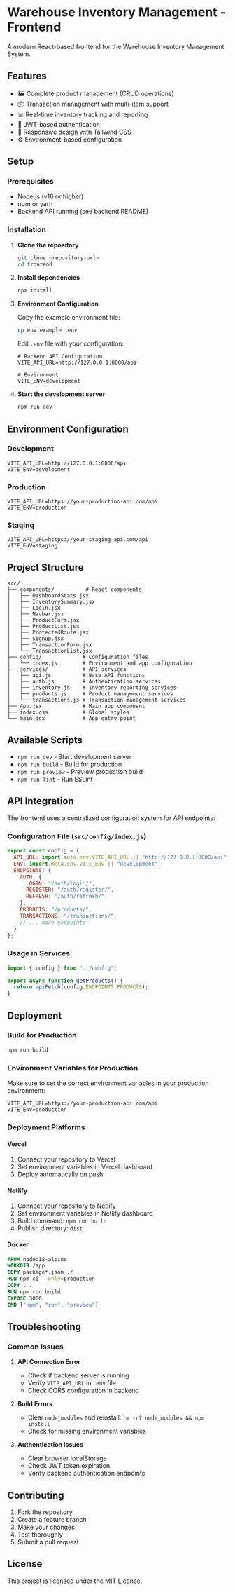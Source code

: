 # Warehouse Inventory Management - Frontend

A modern React-based frontend for the Warehouse Inventory Management System.

## Features

- 🏭 Complete product management (CRUD operations)
- 📦 Transaction management with multi-item support
- 📊 Real-time inventory tracking and reporting
- 🔐 JWT-based authentication
- 📱 Responsive design with Tailwind CSS
- ⚙️ Environment-based configuration

## Setup

### Prerequisites

- Node.js (v16 or higher)
- npm or yarn
- Backend API running (see backend README)

### Installation

1. **Clone the repository**
   ```bash
   git clone <repository-url>
   cd frontend
   ```

2. **Install dependencies**
   ```bash
   npm install
   ```

3. **Environment Configuration**
   
   Copy the example environment file:
   ```bash
   cp env.example .env
   ```
   
   Edit `.env` file with your configuration:
   ```env
   # Backend API Configuration
   VITE_API_URL=http://127.0.0.1:8000/api
   
   # Environment
   VITE_ENV=development
   ```

4. **Start the development server**
   ```bash
   npm run dev
   ```

## Environment Configuration

### Development
```env
VITE_API_URL=http://127.0.0.1:8000/api
VITE_ENV=development
```

### Production
```env
VITE_API_URL=https://your-production-api.com/api
VITE_ENV=production
```

### Staging
```env
VITE_API_URL=https://your-staging-api.com/api
VITE_ENV=staging
```

## Project Structure

```
src/
├── components/          # React components
│   ├── DashboardStats.jsx
│   ├── InventorySummary.jsx
│   ├── Login.jsx
│   ├── Navbar.jsx
│   ├── ProductForm.jsx
│   ├── ProductList.jsx
│   ├── ProtectedRoute.jsx
│   ├── Signup.jsx
│   ├── TransactionForm.jsx
│   └── TransactionList.jsx
├── config/             # Configuration files
│   └── index.js        # Environment and app configuration
├── services/           # API services
│   ├── api.js          # Base API functions
│   ├── auth.js         # Authentication services
│   ├── inventory.js    # Inventory reporting services
│   ├── products.js     # Product management services
│   └── transactions.js # Transaction management services
├── App.jsx             # Main app component
├── index.css           # Global styles
└── main.jsx            # App entry point
```

## Available Scripts

- `npm run dev` - Start development server
- `npm run build` - Build for production
- `npm run preview` - Preview production build
- `npm run lint` - Run ESLint

## API Integration

The frontend uses a centralized configuration system for API endpoints:

### Configuration File (`src/config/index.js`)
```javascript
export const config = {
  API_URL: import.meta.env.VITE_API_URL || "http://127.0.0.1:8000/api",
  ENV: import.meta.env.VITE_ENV || "development",
  ENDPOINTS: {
    AUTH: {
      LOGIN: "/auth/login/",
      REGISTER: "/auth/register/",
      REFRESH: "/auth/refresh/",
    },
    PRODUCTS: "/products/",
    TRANSACTIONS: "/transactions/",
    // ... more endpoints
  }
};
```

### Usage in Services
```javascript
import { config } from "../config";

export async function getProducts() {
  return apiFetch(config.ENDPOINTS.PRODUCTS);
}
```

## Deployment

### Build for Production
```bash
npm run build
```

### Environment Variables for Production
Make sure to set the correct environment variables in your production environment:

```env
VITE_API_URL=https://your-production-api.com/api
VITE_ENV=production
```

### Deployment Platforms

#### Vercel
1. Connect your repository to Vercel
2. Set environment variables in Vercel dashboard
3. Deploy automatically on push

#### Netlify
1. Connect your repository to Netlify
2. Set environment variables in Netlify dashboard
3. Build command: `npm run build`
4. Publish directory: `dist`

#### Docker
```dockerfile
FROM node:18-alpine
WORKDIR /app
COPY package*.json ./
RUN npm ci --only=production
COPY . .
RUN npm run build
EXPOSE 3000
CMD ["npm", "run", "preview"]
```

## Troubleshooting

### Common Issues

1. **API Connection Error**
   - Check if backend server is running
   - Verify `VITE_API_URL` in `.env` file
   - Check CORS configuration in backend

2. **Build Errors**
   - Clear `node_modules` and reinstall: `rm -rf node_modules && npm install`
   - Check for missing environment variables

3. **Authentication Issues**
   - Clear browser localStorage
   - Check JWT token expiration
   - Verify backend authentication endpoints

## Contributing

1. Fork the repository
2. Create a feature branch
3. Make your changes
4. Test thoroughly
5. Submit a pull request

## License

This project is licensed under the MIT License.
